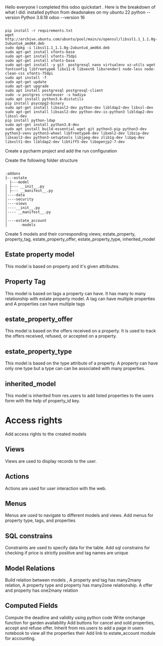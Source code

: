 Hello everyone
I completed this odoo quickstart . Here is the breakdown of what I did:
installed python from deadsnakes on my ubuntu 22
python --version
Python 3.8.18
odoo --version
16
```

pip install -r requirements.txt
wget http://archive.ubuntu.com/ubuntu/pool/main/o/openssl/libssl1.1_1.1.0g-2ubuntu4_amd64.deb
sudo dpkg -i libssl1.1_1.1.0g-2ubuntu4_amd64.deb 
sudo apt-get install xfonts-base
sudo apt-get install xfonts-75dpi
sudo apt-get install xfonts-base
sudo apt-get install -y git  postgresql nano virtualenv xz-utils wget fontconfig libfreetype6 libx11-6 libxext6 libxrender1 node-less node-clean-css xfonts-75dpi
sudo apt install -f
sudo apt-get update
sudo apt-get upgrade
sudo apt install postgresql postgresql-client 
sudo -u postgres createuser -s hadiya
sudo apt install python3.8-distutils
pip install psycopg2-binary
sudo apt-get install libsasl2-dev python-dev libldap2-dev libssl-dev
sudo apt-get install libsasl2-dev python-dev-is-python3 libldap2-dev libssl-dev
pip install python-ldap
sudo apt-get install python3.8-dev
sudo apt install build-essential wget git python3-pip python3-dev python3-venv python3-wheel libfreetype6-dev libxml2-dev libzip-dev libsasl2-dev python3-setuptools libjpeg-dev zlib1g-dev libpq-dev libxslt1-dev libldap2-dev libtiff5-dev libopenjp2-7-dev

```
Create a pycharm project and add the run configuration

Create the following folder structure
```

-addons
├---estate
  ├---model
│ ├--- __init__.py
│ ├--- __manifest__.py
│----data
│----security
│----views
│----__init__.py
│---- __manifest__.py
│      
│----estate_account
│      -models
```

Create 5 models and their corresponding views;
estate_property, property_tag, estate_property_offer, estate_property_type, inherited_model
## Estate property model
This model is based on property and it's given attributes.
## Property Tag
This model is based on tags a property can have. It has many to many relationship with estate property model.
A tag can have multiple properties and A properties can have multiple tags
## estate_property_offer
This model is based on the offers received on a property. It is used to track the offers received, refused, or accepted on a property.
## estate_property_type
This model is based on the type attribute of a property. A property can have only one type but a type can can be associated with many properties.
## inherited_model
This model is inherited from res.users to add listed properties  to the users form with the help of property_id key.
# Access rights
Add access rights to the created models
## Views
Views are used to display records to the user.
## Actions
Actions are used for user interaction with the web.
## Menus 
Menus are used to navigate to different models and views.
Add menus for property type, tags, and properties
## SQL constrains
Constraints are used to specify data for the table.
Add sql constrains for checking if price is strictly positive and tag names are unique
## Model Relations
Build relation between models , A property and tag has many2many relation, A property type and property has many2one relationship. A offer and property has one2many relation
## Computed Fields
Compute the deadline and validity using python code
Write onchange function for garden availability
Add buttons for cancel and sold properties, accept and refuse offer.
Inherit from res.users to add a page in users notebook to view all the properties their
Add link to estate_account module for accounting.

